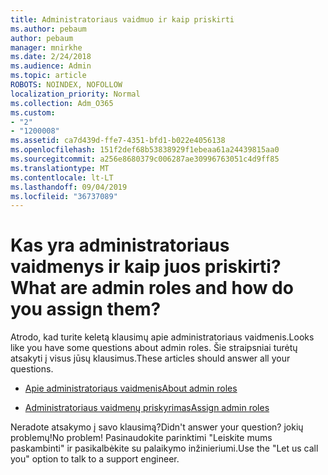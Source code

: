 ```yaml
---
title: Administratoriaus vaidmuo ir kaip priskirti
ms.author: pebaum
author: pebaum
manager: mnirkhe
ms.date: 2/24/2018
ms.audience: Admin
ms.topic: article
ROBOTS: NOINDEX, NOFOLLOW
localization_priority: Normal
ms.collection: Adm_O365
ms.custom:
- "2"
- "1200008"
ms.assetid: ca7d439d-ffe7-4351-bfd1-b022e4056138
ms.openlocfilehash: 151f2def68b53838929f1ebeaa61a24439815aa0
ms.sourcegitcommit: a256e8680379c006287ae30996763051c4d9ff85
ms.translationtype: MT
ms.contentlocale: lt-LT
ms.lasthandoff: 09/04/2019
ms.locfileid: "36737089"
---
```

# <a name="what-are-admin-roles-and-how-do-you-assign-them"></a><span data-ttu-id="b12a6-102">Kas yra administratoriaus vaidmenys ir kaip juos priskirti?</span><span class="sxs-lookup"><span data-stu-id="b12a6-102">What are admin roles and how do you assign them?</span></span>

<span data-ttu-id="b12a6-103">Atrodo, kad turite keletą klausimų apie administratoriaus vaidmenis.</span><span class="sxs-lookup"><span data-stu-id="b12a6-103">Looks like you have some questions about admin roles.</span></span> <span data-ttu-id="b12a6-104">Šie straipsniai turėtų atsakyti į visus jūsų klausimus.</span><span class="sxs-lookup"><span data-stu-id="b12a6-104">These articles should answer all your questions.</span></span>
  
- [<span data-ttu-id="b12a6-105">Apie administratoriaus vaidmenis</span><span class="sxs-lookup"><span data-stu-id="b12a6-105">About admin roles</span></span>](https://docs.microsoft.com/office365/admin/add-users/about-admin-roles)

- [<span data-ttu-id="b12a6-106">Administratoriaus vaidmenų priskyrimas</span><span class="sxs-lookup"><span data-stu-id="b12a6-106">Assign admin roles</span></span>](https://docs.microsoft.com/office365/admin/add-users/assign-admin-roles)

<span data-ttu-id="b12a6-107">Neradote atsakymo į savo klausimą?</span><span class="sxs-lookup"><span data-stu-id="b12a6-107">Didn't answer your question?</span></span> <span data-ttu-id="b12a6-108">jokių problemų!</span><span class="sxs-lookup"><span data-stu-id="b12a6-108">No problem!</span></span> <span data-ttu-id="b12a6-109">Pasinaudokite parinktimi "Leiskite mums paskambinti" ir pasikalbėkite su palaikymo inžinieriumi.</span><span class="sxs-lookup"><span data-stu-id="b12a6-109">Use the "Let us call you" option to talk to a support engineer.</span></span>
  